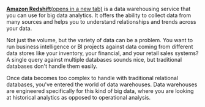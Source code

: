 [**Amazon Redshift**(opens in a new tab)](https://aws.amazon.com/redshift) is a data warehousing service that you can use for big data analytics. It offers the ability to collect data from many sources and helps you to understand relationships and trends across your data.

Not just the volume, but the variety of data can be a problem. You want to run business intelligence or BI projects against data coming from different data stores like your inventory, your financial, and your retail sales systems? A single query against multiple databases sounds nice, but traditional databases don't handle them easily. 

Once data becomes too complex to handle with traditional relational databases, you've entered the world of data warehouses. Data warehouses are engineered specifically for this kind of big data, where you are looking at historical analytics as opposed to operational analysis.